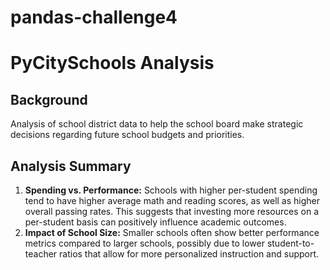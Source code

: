 # pandas-challenge4
 # PyCitySchools Analysis  
   
 ## Background  
 Analysis of school district data to help the school board make strategic decisions regarding future school budgets and priorities.  
   
 ## Analysis Summary  
 1. **Spending vs. Performance:** Schools with higher per-student spending tend to have higher average math and reading scores, as well as higher overall passing rates. This suggests that investing more resources on a per-student basis can positively influence academic outcomes.  
 2. **Impact of School Size:** Smaller schools often show better performance metrics compared to larger schools, possibly due to lower student-to-teacher ratios that allow for more personalized instruction and support.  
   
